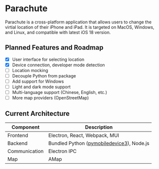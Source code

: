 # Parachute

Parachute is a cross-platform application that allows users to change the virtial location of their iPhone and iPad. It is targeted on MacOS, Windows, and Linux, and compatible with latest iOS 18 version.

## Planned Features and Roadmap

-   [x] User interface for selecting location
-   [x] Device connection, developer mode detection
-   [ ] Location mocking
-   [ ] Decouple Python from package
-   [ ] Add support for Windows
-   [ ] Light and dark mode support
-   [ ] Multi-language support (Chinese, English, etc.)
-   [ ] More map providers (OpenStreetMap)

## Current Architecture

| Component     | Description                                                                              |
| ------------- | ---------------------------------------------------------------------------------------- |
| Frontend      | Electron, React, Webpack, MUI                                                            |
| Backend       | Bundled Python ([pymobiledevice3](https://github.com/doronz88/pymobiledevice3)), Node.js |
| Communication | Electron IPC                                                                             |
| Map           | AMap                                                                                     |
